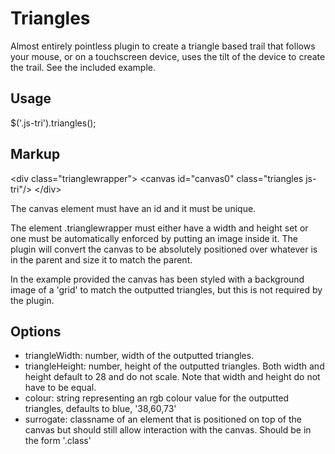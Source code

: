 Triangles
=========

Almost entirely pointless plugin to create a triangle based trail that follows your mouse, or on a touchscreen device, uses the tilt of the device to create the trail. See the included example.

Usage
-----

$('.js-tri').triangles();

Markup
------

&lt;div class="trianglewrapper"&gt;
    &lt;canvas id="canvas0" class="triangles js-tri"/&gt;
&lt;/div&gt;

The canvas element must have an id and it must be unique.

The element .trianglewrapper must either have a width and height set or one must be automatically enforced by putting an image inside it. The plugin will convert the canvas to be absolutely positioned over whatever is in the parent and size it to match the parent.

In the example provided the canvas has been styled with a background image of a 'grid' to match the outputted triangles, but this is not required by the plugin.

Options
-------

- triangleWidth: number, width of the outputted triangles.
- triangleHeight: number, height of the outputted triangles. Both width and height default to 28 and do not scale. Note that width and height do not have to be equal.
- colour: string representing an rgb colour value for the outputted triangles, defaults to blue, '38,60,73'
- surrogate: classname of an element that is positioned on top of the canvas but should still allow interaction with the canvas. Should be in the form '.class'
